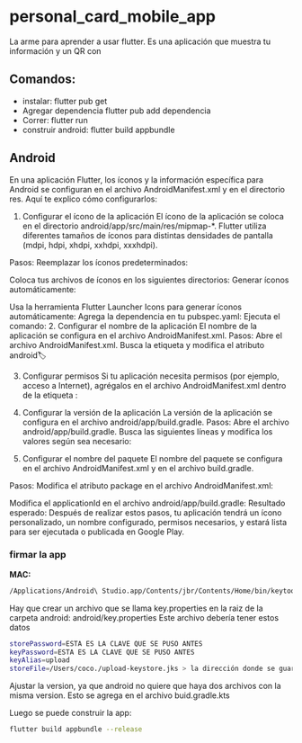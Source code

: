 # personal_card_mobile_app

La arme para aprender a usar flutter. Es una aplicación que muestra tu información y un QR con 

## Comandos: 

* instalar: flutter pub get
* Agregar dependencia flutter pub add dependencia
* Correr: flutter run
* construir android: flutter build appbundle

## Android


En una aplicación Flutter, los íconos y la información específica para Android se configuran en el archivo AndroidManifest.xml y en el directorio res. Aquí te explico cómo configurarlos:

1. Configurar el ícono de la aplicación
El ícono de la aplicación se coloca en el directorio android/app/src/main/res/mipmap-*. Flutter utiliza diferentes tamaños de íconos para distintas densidades de pantalla (mdpi, hdpi, xhdpi, xxhdpi, xxxhdpi).

Pasos:
Reemplazar los íconos predeterminados:

Coloca tus archivos de íconos en los siguientes directorios:
Generar íconos automáticamente:

Usa la herramienta Flutter Launcher Icons para generar íconos automáticamente:
Agrega la dependencia en tu pubspec.yaml:
Ejecuta el comando:
2. Configurar el nombre de la aplicación
El nombre de la aplicación se configura en el archivo AndroidManifest.xml.
Pasos:
Abre el archivo AndroidManifest.xml.
Busca la etiqueta <application> y modifica el atributo android:label:

3. Configurar permisos
Si tu aplicación necesita permisos (por ejemplo, acceso a Internet), agrégalos en el archivo AndroidManifest.xml dentro de la etiqueta <manifest>:

4. Configurar la versión de la aplicación
La versión de la aplicación se configura en el archivo android/app/build.gradle.
Pasos:
Abre el archivo android/app/build.gradle.
Busca las siguientes líneas y modifica los valores según sea necesario:

5. Configurar el nombre del paquete
El nombre del paquete se configura en el archivo AndroidManifest.xml y en el archivo build.gradle.

Pasos:
Modifica el atributo package en el archivo AndroidManifest.xml:

Modifica el applicationId en el archivo android/app/build.gradle:
Resultado esperado:
Después de realizar estos pasos, tu aplicación tendrá un ícono personalizado, un nombre configurado, permisos necesarios, y estará lista para ser ejecutada o publicada en Google Play.

### firmar la app

**MAC:**
```bash
/Applications/Android\ Studio.app/Contents/jbr/Contents/Home/bin/keytool -genkey -v -keystore ~/upload-keystore.jks -keyalg RSA -keysize 2048 -validity 10000 -alias upload
```

Hay que crear un archivo que se llama key.properties en la raiz de la carpeta android:
android/key.properties
Este archivo debería tener estos datos

```bash
storePassword=ESTA ES LA CLAVE QUE SE PUSO ANTES
keyPassword=ESTA ES LA CLAVE QUE SE PUSO ANTES
keyAlias=upload
storeFile=/Users/coco./upload-keystore.jks > la dirección donde se guardo el archivo.
```

Ajustar la version, ya que android no quiere que haya dos archivos con la misma version. Esto se agrega en el archivo buid.gradle.kts

Luego se puede construir la app:

```bash
flutter build appbundle --release
```